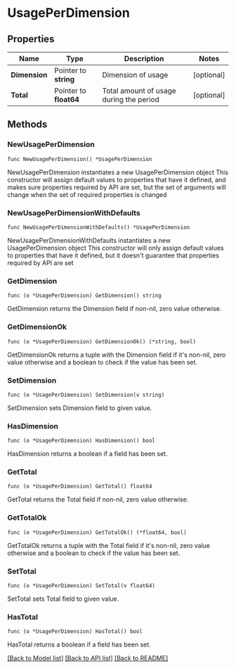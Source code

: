 # UsagePerDimension

## Properties

Name | Type | Description | Notes
------------ | ------------- | ------------- | -------------
**Dimension** | Pointer to **string** | Dimension of usage | [optional] 
**Total** | Pointer to **float64** | Total amount of usage during the period | [optional] 

## Methods

### NewUsagePerDimension

`func NewUsagePerDimension() *UsagePerDimension`

NewUsagePerDimension instantiates a new UsagePerDimension object
This constructor will assign default values to properties that have it defined,
and makes sure properties required by API are set, but the set of arguments
will change when the set of required properties is changed

### NewUsagePerDimensionWithDefaults

`func NewUsagePerDimensionWithDefaults() *UsagePerDimension`

NewUsagePerDimensionWithDefaults instantiates a new UsagePerDimension object
This constructor will only assign default values to properties that have it defined,
but it doesn't guarantee that properties required by API are set

### GetDimension

`func (o *UsagePerDimension) GetDimension() string`

GetDimension returns the Dimension field if non-nil, zero value otherwise.

### GetDimensionOk

`func (o *UsagePerDimension) GetDimensionOk() (*string, bool)`

GetDimensionOk returns a tuple with the Dimension field if it's non-nil, zero value otherwise
and a boolean to check if the value has been set.

### SetDimension

`func (o *UsagePerDimension) SetDimension(v string)`

SetDimension sets Dimension field to given value.

### HasDimension

`func (o *UsagePerDimension) HasDimension() bool`

HasDimension returns a boolean if a field has been set.

### GetTotal

`func (o *UsagePerDimension) GetTotal() float64`

GetTotal returns the Total field if non-nil, zero value otherwise.

### GetTotalOk

`func (o *UsagePerDimension) GetTotalOk() (*float64, bool)`

GetTotalOk returns a tuple with the Total field if it's non-nil, zero value otherwise
and a boolean to check if the value has been set.

### SetTotal

`func (o *UsagePerDimension) SetTotal(v float64)`

SetTotal sets Total field to given value.

### HasTotal

`func (o *UsagePerDimension) HasTotal() bool`

HasTotal returns a boolean if a field has been set.


[[Back to Model list]](../README.md#documentation-for-models) [[Back to API list]](../README.md#documentation-for-api-endpoints) [[Back to README]](../README.md)


